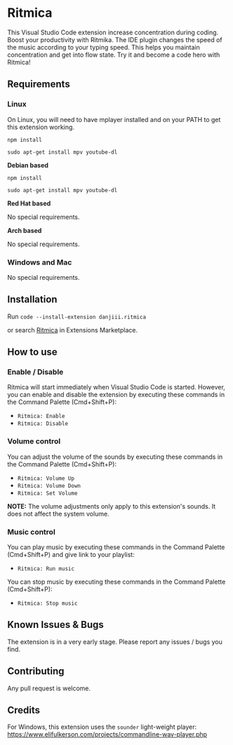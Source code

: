 # Ritmica

This Visual Studio Code extension increase concentration during coding. Boost your productivity with Ritmika. The IDE plugin changes the speed of the music according to your typing speed. This helps you maintain concentration and get into flow state. Try it and become a code hero with Ritmica!

## Requirements

### Linux

On Linux, you will need to have mplayer installed and on your PATH to get this extension working.

```npm install ```

```sudo apt-get install mpv youtube-dl```

**Debian based**

```npm install ```

```sudo apt-get install mpv youtube-dl```

**Red Hat based**

No special requirements.

**Arch based**

No special requirements.

### Windows and Mac

No special requirements.

## Installation

Run `code --install-extension danjiii.ritmica`

or search [Ritmica](https://marketplace.visualstudio.com/items?itemName=danjiii.ritmica) in Extensions Marketplace.

## How to use

### Enable / Disable

Ritmica will start immediately when Visual Studio Code is started. However, you can enable and disable the extension by executing these commands in the Command Palette (Cmd+Shift+P):

- `Ritmica: Enable`
- `Ritmica: Disable`

### Volume control

You can adjust the volume of the sounds by executing these commands in the Command Palette (Cmd+Shift+P):

- `Ritmica: Volume Up`
- `Ritmica: Volume Down`
- `Ritmica: Set Volume`

**NOTE:** The volume adjustments only apply to this extension's sounds. It does not affect the system volume.

### Music control

You can play music by executing these commands in the Command Palette (Cmd+Shift+P) and give link to your playlist:

- `Ritmica: Run music`

You can stop music by executing these commands in the Command Palette (Cmd+Shift+P):

- `Ritmica: Stop music`

## Known Issues & Bugs

The extension is in a very early stage. Please report any issues / bugs you find.

## Contributing

Any pull request is welcome.

## Credits

For Windows, this extension uses the `sounder` light-weight player:
<https://www.elifulkerson.com/projects/commandline-wav-player.php>
